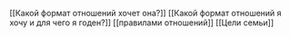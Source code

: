 [[Какой формат отношений хочет она?]]
[[Какой формат отношений я хочу и для чего я годен?]]
[[правилами отношений]]
[[Цели семьи]]
